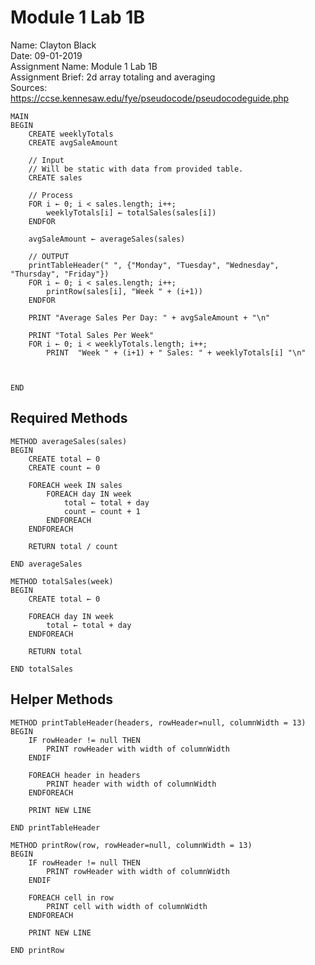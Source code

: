 Module 1 Lab 1B
===============

Name: Clayton Black  
Date: 09-01-2019  
Assignment Name: Module 1 Lab 1B  
Assignment Brief: 2d array totaling and averaging   
Sources: https://ccse.kennesaw.edu/fye/pseudocode/pseudocodeguide.php  

```
MAIN
BEGIN
    CREATE weeklyTotals
    CREATE avgSaleAmount    

    // Input
    // Will be static with data from provided table.
    CREATE sales 

    // Process
    FOR i ← 0; i < sales.length; i++;
        weeklyTotals[i] ← totalSales(sales[i])
    ENDFOR

    avgSaleAmount ← averageSales(sales)

    // OUTPUT
    printTableHeader(" ", {"Monday", "Tuesday", "Wednesday", "Thursday", "Friday"})
    FOR i ← 0; i < sales.length; i++;
        printRow(sales[i], "Week " + (i+1))
    ENDFOR

    PRINT "Average Sales Per Day: " + avgSaleAmount + "\n"

    PRINT "Total Sales Per Week"
    FOR i ← 0; i < weeklyTotals.length; i++;
        PRINT  "Week " + (i+1) + " Sales: " + weeklyTotals[i] "\n"
    
     
    
END
```

## Required Methods
```
METHOD averageSales(sales)
BEGIN
    CREATE total ← 0
    CREATE count ← 0

    FOREACH week IN sales
        FOREACH day IN week
            total ← total + day
            count ← count + 1
        ENDFOREACH
    ENDFOREACH

    RETURN total / count

END averageSales
```
```
METHOD totalSales(week)
BEGIN
    CREATE total ← 0

    FOREACH day IN week
        total ← total + day
    ENDFOREACH

    RETURN total

END totalSales
```

## Helper Methods
```
METHOD printTableHeader(headers, rowHeader=null, columnWidth = 13)
BEGIN 
    IF rowHeader != null THEN
        PRINT rowHeader with width of columnWidth
    ENDIF

    FOREACH header in headers
        PRINT header with width of columnWidth
    ENDFOREACH
    
    PRINT NEW LINE

END printTableHeader
```
```
METHOD printRow(row, rowHeader=null, columnWidth = 13)
BEGIN 
    IF rowHeader != null THEN
        PRINT rowHeader with width of columnWidth
    ENDIF

    FOREACH cell in row
        PRINT cell with width of columnWidth
    ENDFOREACH

    PRINT NEW LINE

END printRow
```